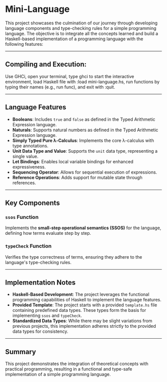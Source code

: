 
# Mini-Language

This project showcases the culmination of our journey through developing language components and type-checking rules for a simple programming language. The objective is to integrate all the concepts learned and build a Haskell-based implementation of a programming language with the following features:

---

## Compiling and Execution:
Use GHCi, open your terminal, type ghci to start the interactive environment, load Haskell file with :load mini-language.hs, run functions by typing their names (e.g., run func), and exit with :quit.

---

## Language Features

- **Booleans**: Includes `true` and `false` as defined in the Typed Arithmetic Expression language.
- **Naturals**: Supports natural numbers as defined in the Typed Arithmetic Expression language.
- **Simply Typed Pure λ-Calculus**: Implements the core λ-calculus with type annotations.
- **Unit Data Type and Value**: Supports the `unit` data type, representing a single value.
- **Let Bindings**: Enables local variable bindings for enhanced expressiveness.
- **Sequencing Operator**: Allows for sequential execution of expressions.
- **Reference Operations**: Adds support for mutable state through references.

---

## Key Components

### `ssos` Function
Implements the **small-step operational semantics (SSOS)** for the language, defining how terms evaluate step by step.

### `typeCheck` Function
Verifies the type correctness of terms, ensuring they adhere to the language's type-checking rules.

---

## Implementation Notes

- **Haskell-Based Development**: The project leverages the functional programming capabilities of Haskell to implement the language features.
- **Provided Template**: The project starts with a provided `template.hs` file containing predefined data types. These types form the basis for implementing `ssos` and `typeCheck`.
- **Standardized Data Types**: While there may be slight variations from previous projects, this implementation adheres strictly to the provided data types for consistency.

---

## Summary

This project demonstrates the integration of theoretical concepts with practical programming, resulting in a functional and type-safe implementation of a simple programming language.



